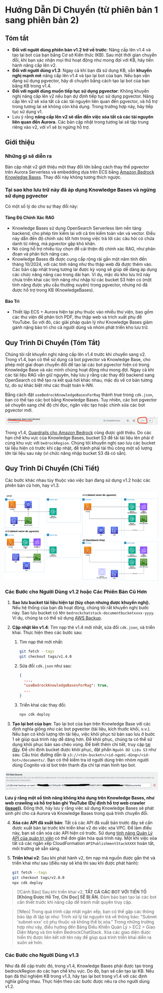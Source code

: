# Hướng Dẫn Di Chuyển (từ phiên bản 1 sang phiên bản 2)

## Tóm tắt

- **Đối với người dùng phiên bản v1.2 trở về trước**: Nâng cấp lên v1.4 và tạo lại bot của bạn bằng Cơ sở Kiến thức (KB). Sau một thời gian chuyển đổi, khi bạn xác nhận mọi thứ hoạt động như mong đợi với KB, hãy tiến hành nâng cấp lên v2.
- **Đối với người dùng v1.3**: Ngay cả khi bạn đã sử dụng KB, vẫn **khuyến nghị mạnh mẽ** nâng cấp lên v1.4 và tạo lại bot của bạn. Nếu bạn vẫn đang sử dụng pgvector, hãy di chuyển bằng cách tạo lại bot của bạn bằng KB trong v1.4.
- **Đối với người dùng muốn tiếp tục sử dụng pgvector**: Không khuyến nghị nâng cấp lên v2 nếu bạn dự định tiếp tục sử dụng pgvector. Nâng cấp lên v2 sẽ xóa tất cả các tài nguyên liên quan đến pgvector, và hỗ trợ trong tương lai sẽ không còn khả dụng. Trong trường hợp này, hãy tiếp tục sử dụng v1.
- Lưu ý rằng **nâng cấp lên v2 sẽ dẫn đến việc xóa tất cả các tài nguyên liên quan đến Aurora.** Các bản cập nhật trong tương lai sẽ tập trung riêng vào v2, với v1 sẽ bị ngừng hỗ trợ.

## Giới thiệu

### Những gì sẽ diễn ra

Bản cập nhật v2 giới thiệu một thay đổi lớn bằng cách thay thế pgvector trên Aurora Serverless và embedding dựa trên ECS bằng [Amazon Bedrock Knowledge Bases](https://docs.aws.amazon.com/bedrock/latest/userguide/knowledge-base.html). Thay đổi này không tương thích ngược.

### Tại sao kho lưu trữ này đã áp dụng Knowledge Bases và ngừng sử dụng pgvector

Có một số lý do cho sự thay đổi này:

#### Tăng Độ Chính Xác RAG

- Knowledge Bases sử dụng OpenSearch Serverless làm nền tảng backend, cho phép tìm kiếm lai với cả tìm kiếm toàn văn và vector. Điều này dẫn đến độ chính xác tốt hơn trong việc trả lời các câu hỏi có chứa danh từ riêng, mà pgvector gặp khó khăn.
- Nó cũng hỗ trợ nhiều tùy chọn để cải thiện độ chính xác RAG, như phân đoạn và phân tích nâng cao.
- Knowledge Bases đã được cung cấp rộng rãi gần một năm tính đến tháng 10/2024, với các tính năng như thu thập web đã được thêm vào. Các bản cập nhật trong tương lai được kỳ vọng sẽ giúp dễ dàng áp dụng các chức năng nâng cao trong dài hạn. Ví dụ, mặc dù kho lưu trữ này chưa triển khai các tính năng như nhập từ các bucket S3 hiện có (một tính năng được yêu cầu thường xuyên) trong pgvector, nhưng nó đã được hỗ trợ trong KB (KnowledgeBases).

#### Bảo Trì

- Thiết lập ECS + Aurora hiện tại phụ thuộc vào nhiều thư viện, bao gồm các thư viện để phân tích PDF, thu thập web và trích xuất phụ đề YouTube. So với đó, các giải pháp quản lý như Knowledge Bases giảm gánh nặng bảo trì cho cả người dùng và nhóm phát triển kho lưu trữ.

## Quy Trình Di Chuyển (Tóm Tắt)

Chúng tôi rất khuyến nghị nâng cấp lên v1.4 trước khi chuyển sang v2. Trong v1.4, bạn có thể sử dụng cả bot pgvector và Knowledge Base, cho phép một giai đoạn chuyển đổi để tạo lại các bot pgvector hiện có trong Knowledge Base và xác minh chúng hoạt động như mong đợi. Ngay cả khi các tài liệu RAG vẫn giữ nguyên, hãy lưu ý rằng các thay đổi backend sang OpenSearch có thể tạo ra kết quả hơi khác nhau, mặc dù về cơ bản tương tự, do sự khác biệt như các thuật toán k-NN.

Bằng cách đặt `useBedrockKnowledgeBasesForRag` thành true trong `cdk.json`, bạn có thể tạo các bot bằng Knowledge Bases. Tuy nhiên, các bot pgvector sẽ chuyển sang chế độ chỉ đọc, ngăn việc tạo hoặc chỉnh sửa các bot pgvector mới.

![](../imgs/v1_to_v2_readonly_bot.png)

Trong v1.4, [Guardrails cho Amazon Bedrock](https://aws.amazon.com/jp/bedrock/guardrails/) cũng được giới thiệu. Do các hạn chế khu vực của Knowledge Bases, bucket S3 để tải tài liệu lên phải ở cùng khu vực với `bedrockRegion`. Chúng tôi khuyến nghị sao lưu các bucket tài liệu hiện có trước khi cập nhật, để tránh phải tải thủ công một số lượng lớn tài liệu sau này (vì chức năng nhập bucket S3 đã có sẵn).

## Quy Trình Di Chuyển (Chi Tiết)

Các bước khác nhau tùy thuộc vào việc bạn đang sử dụng v1.2 hoặc các phiên bản cũ hơn, hay v1.3.

![](../imgs/v1_to_v2_arch.png)

### Các Bước cho Người Dùng v1.2 hoặc Các Phiên Bản Cũ Hơn

1. **Sao lưu bucket tài liệu hiện tại (tùy chọn nhưng được khuyến nghị).** Nếu hệ thống của bạn đã hoạt động, chúng tôi rất khuyến nghị bước này. Sao lưu bucket có tên `bedrockchatstack-documentbucketxxxx-yyyy`. Ví dụ, chúng ta có thể sử dụng [AWS Backup](https://docs.aws.amazon.com/aws-backup/latest/devguide/s3-backups.html).

2. **Cập nhật lên v1.4**: Tìm nạp thẻ v1.4 mới nhất, sửa đổi `cdk.json`, và triển khai. Thực hiện theo các bước sau:

   1. Tìm nạp thẻ mới nhất:
      ```bash
      git fetch --tags
      git checkout tags/v1.4.0
      ```
   2. Sửa đổi `cdk.json` như sau:
      ```json
      {
        ...,
        "useBedrockKnowledgeBasesForRag": true,
        ...
      }
      ```
   3. Triển khai các thay đổi:
      ```bash
      npx cdk deploy
      ```

3. **Tạo lại bot của bạn**: Tạo lại bot của bạn trên Knowledge Base với các định nghĩa giống như các bot pgvector (tài liệu, kích thước khối, v.v.). Nếu bạn có khối lượng lớn tài liệu, việc khôi phục từ bản sao lưu ở bước 1 sẽ giúp quá trình này dễ dàng hơn. Để khôi phục, chúng ta có thể sử dụng khôi phục bản sao chéo vùng. Để biết thêm chi tiết, truy cập [tại đây](https://docs.aws.amazon.com/aws-backup/latest/devguide/restoring-s3.html). Để chỉ định bucket được khôi phục, đặt phần `Nguồn Dữ Liệu S3` như sau. Cấu trúc đường dẫn là `s3://<tên-bucket>/<id-người-dùng>/<id-bot>/documents/`. Bạn có thể kiểm tra id người dùng trên nhóm người dùng Cognito và id bot trên thanh địa chỉ tại màn hình tạo bot.

![](../imgs/v1_to_v2_KB_s3_source.png)

**Lưu ý rằng một số tính năng không khả dụng trên Knowledge Bases, như web crawling và hỗ trợ bản ghi YouTube (Dự định hỗ trợ web crawler ([issue](https://github.com/aws-samples/bedrock-claude-chat/issues/557))).** Đồng thời, hãy lưu ý rằng việc sử dụng Knowledge Bases sẽ phát sinh phí cho cả Aurora và Knowledge Bases trong quá trình chuyển đổi.

4. **Xóa các API đã xuất bản**: Tất cả các API đã xuất bản trước đây sẽ cần được xuất bản lại trước khi triển khai v2 do việc xóa VPC. Để làm điều này, bạn sẽ cần xóa các API hiện có trước. Sử dụng [tính năng Quản Lý API của quản trị viên](../ADMINISTRATOR_vi-VN.md) có thể đơn giản hóa quá trình này. Một khi việc xóa tất cả các ngăn xếp CloudFormation `APIPublishmentStackXXXX` hoàn tất, môi trường sẽ sẵn sàng.

5. **Triển khai v2**: Sau khi phát hành v2, tìm nạp mã nguồn được gắn thẻ và triển khai như sau (điều này sẽ khả thi sau khi được phát hành):
   ```bash
   git fetch --tags
   git checkout tags/v2.0.0
   npx cdk deploy
   ```

> [!Cảnh Báo]
> Sau khi triển khai v2, **TẤT CẢ CÁC BOT VỚI TIỀN TỐ [Không Được Hỗ Trợ, Chỉ Đọc] SẼ BỊ ẨN.** Đảm bảo bạn tạo lại các bot cần thiết trước khi nâng cấp để tránh mất quyền truy cập.

> [!Mẹo]
> Trong quá trình cập nhật ngăn xếp, bạn có thể gặp các thông báo lặp đi lặp lại như: Trình xử lý tài nguyên trả về thông báo: "Subnet 'subnet-xxx' có phụ thuộc và không thể bị xóa." Trong những trường hợp như vậy, điều hướng đến Bảng Điều Khiển Quản Lý > EC2 > Giao Diện Mạng và tìm kiếm BedrockChatStack. Xóa các giao diện được hiển thị được liên kết với tên này để giúp quá trình triển khai diễn ra suôn sẻ hơn.

### Các Bước cho Người Dùng v1.3

Như đã đề cập trước đó, trong v1.4, Knowledge Bases phải được tạo trong bedrockRegion do các hạn chế khu vực. Do đó, bạn sẽ cần tạo lại KB. Nếu bạn đã thử nghiệm KB trong v1.3, hãy tạo lại bot trong v1.4 với các định nghĩa giống nhau. Thực hiện theo các bước được nêu ra cho người dùng v1.2.